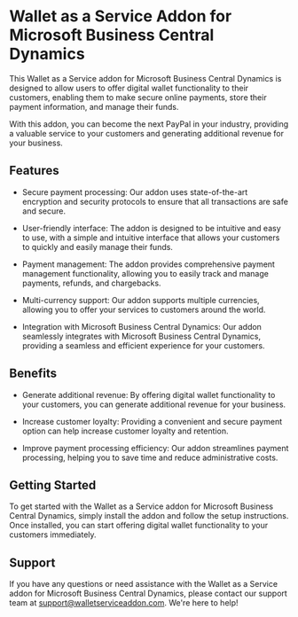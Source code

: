 # Wallet as a Service Addon for Microsoft Business Central Dynamics

This Wallet as a Service addon for Microsoft Business Central Dynamics is designed to allow users to offer digital wallet functionality to their customers, enabling them to make secure online payments, store their payment information, and manage their funds.

With this addon, you can become the next PayPal in your industry, providing a valuable service to your customers and generating additional revenue for your business.

## Features

- Secure payment processing: Our addon uses state-of-the-art encryption and security protocols to ensure that all transactions are safe and secure.

- User-friendly interface: The addon is designed to be intuitive and easy to use, with a simple and intuitive interface that allows your customers to quickly and easily manage their funds.

- Payment management: The addon provides comprehensive payment management functionality, allowing you to easily track and manage payments, refunds, and chargebacks.

- Multi-currency support: Our addon supports multiple currencies, allowing you to offer your services to customers around the world.

- Integration with Microsoft Business Central Dynamics: Our addon seamlessly integrates with Microsoft Business Central Dynamics, providing a seamless and efficient experience for your customers.

## Benefits

- Generate additional revenue: By offering digital wallet functionality to your customers, you can generate additional revenue for your business.

- Increase customer loyalty: Providing a convenient and secure payment option can help increase customer loyalty and retention.

- Improve payment processing efficiency: Our addon streamlines payment processing, helping you to save time and reduce administrative costs.

## Getting Started

To get started with the Wallet as a Service addon for Microsoft Business Central Dynamics, simply install the addon and follow the setup instructions. Once installed, you can start offering digital wallet functionality to your customers immediately.

## Support

If you have any questions or need assistance with the Wallet as a Service addon for Microsoft Business Central Dynamics, please contact our support team at [support@walletserviceaddon.com](mailto:support@walletserviceaddon.com). We're here to help!
